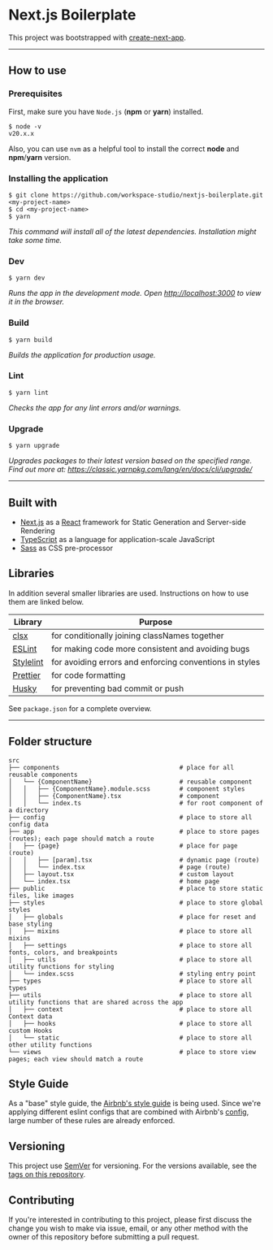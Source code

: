 # Next.js Boilerplate

This project was bootstrapped with [create-next-app](https://github.com/vercel/next.js/tree/canary/packages/create-next-app).

---

## How to use

### Prerequisites

First, make sure you have `Node.js` (**npm** or **yarn**) installed.

```
$ node -v
v20.x.x
```

Also, you can use `nvm` as a helpful tool to install the correct **node** and **npm**/**yarn** version.

### Installing the application

```
$ git clone https://github.com/workspace-studio/nextjs-boilerplate.git <my-project-name>
$ cd <my-project-name>
$ yarn
```

_This command will install all of the latest dependencies. Installation might take some time._

### Dev

```
$ yarn dev
```

_Runs the app in the development mode. Open [http://localhost:3000](http://localhost:3000) to view it in the browser._

### Build

```
$ yarn build
```

_Builds the application for production usage._

### Lint

```
$ yarn lint
```

_Checks the app for any lint errors and/or warnings._

### Upgrade

```
$ yarn upgrade
```

_Upgrades packages to their latest version based on the specified range. Find out more at: https://classic.yarnpkg.com/lang/en/docs/cli/upgrade/_

---

## Built with

- [Next.js](https://github.com/vercel/next.js) as a [React](https://github.com/facebook/react/) framework for Static Generation and Server-side Rendering
- [TypeScript](https://github.com/microsoft/TypeScript) as a language for application-scale JavaScript
- [Sass](https://github.com/sass/dart-sass) as CSS pre-processor

## Libraries

In addition several smaller libraries are used. Instructions on how to use them are linked below.

| Library                                             | Purpose                                                 |
| --------------------------------------------------- | ------------------------------------------------------- |
| [clsx](https://github.com/lukeed/clsx)              | for conditionally joining classNames together           |
| [ESLint](https://github.com/eslint/eslint)          | for making code more consistent and avoiding bugs       |
| [Stylelint](https://github.com/stylelint/stylelint) | for avoiding errors and enforcing conventions in styles |
| [Prettier](https://github.com/prettier/prettier)    | for code formatting                                     |
| [Husky](https://github.com/typicode/husky)          | for preventing bad commit or push                       |

See `package.json` for a complete overview.

---

## Folder structure

```
src
├── components                                 # place for all reusable components
│   └── {ComponentName}                        # reusable component
│   │   ├── {ComponentName}.module.scss        # component styles
│   │   ├── {ComponentName}.tsx                # component
│   │   └── index.ts                           # for root component of a directory
├── config                                     # place to store all config data
├── app                                        # place to store pages (routes); each page should match a route
│   ├── {page}                                 # place for page (route)
│   │   ├── [param].tsx                        # dynamic page (route)
│   │   └── index.tsx                          # page (route)
│   ├── layout.tsx                             # custom layout
│   └── index.tsx                              # home page
├── public                                     # place to store static files, like images
├── styles                                     # place to store global styles
│   ├── globals                                # place for reset and base styling
│   ├── mixins                                 # place to store all mixins
│   ├── settings                               # place to store all fonts, colors, and breakpoints
│   ├── utils                                  # place to store all utility functions for styling
│   └── index.scss                             # styling entry point
├── types                                      # place to store all types
├── utils                                      # place to store all utility functions that are shared across the app
│   ├── context                                # place to store all Context data
│   ├── hooks                                  # place to store all custom Hooks
│   └── static                                 # place to store all other utility functions
└── views                                      # place to store view pages; each view should match a route
```

## Style Guide

As a "base" style guide, the [Airbnb's style guide](https://airbnb.io/javascript/react) is being used. Since we're applying different eslint configs that are combined with Airbnb's [config](https://yarnpkg.com/package/eslint-config-airbnb), large number of these rules are already enforced.

## Versioning

This project use [SemVer](http://semver.org/) for versioning. For the versions available, see the [tags on this repository](https://github.com/workspace-studio/nextjs-boilerplate/tags).

## Contributing

If you're interested in contributing to this project, please first discuss the change you wish to make via issue, email, or any other method with the owner of this repository before submitting a pull request.
